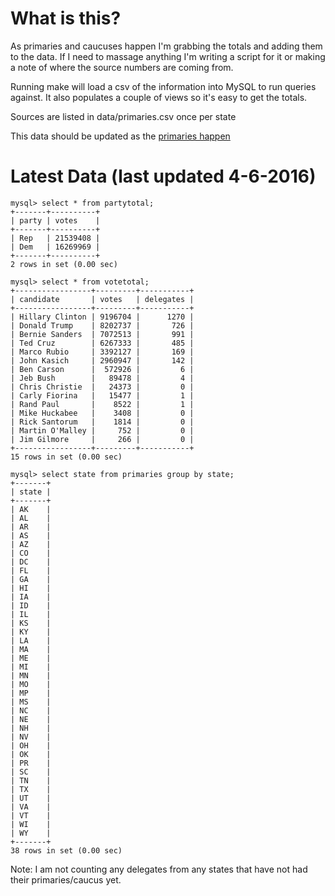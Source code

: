 What is this?
=======================================

As primaries and caucuses happen I'm grabbing the totals and adding them
to the data. If I need to massage anything I'm writing a script for it
or making a note of where the source numbers are coming from. 

Running make will load a csv of the information into MySQL to run
queries against. It also populates a couple of views so it's easy to
get the totals. 

Sources are listed in data/primaries.csv once per state

This data should be updated as the [primaries happen](http://www.uspresidentialelectionnews.com/2016-presidential-primary-schedule-calendar/)

Latest Data (last updated 4-6-2016)
======================================

```
mysql> select * from partytotal;
+-------+----------+
| party | votes    |
+-------+----------+
| Rep   | 21539408 |
| Dem   | 16269969 |
+-------+----------+
2 rows in set (0.00 sec)

mysql> select * from votetotal;
+-----------------+---------+-----------+
| candidate       | votes   | delegates |
+-----------------+---------+-----------+
| Hillary Clinton | 9196704 |      1270 |
| Donald Trump    | 8202737 |       726 |
| Bernie Sanders  | 7072513 |       991 |
| Ted Cruz        | 6267333 |       485 |
| Marco Rubio     | 3392127 |       169 |
| John Kasich     | 2960947 |       142 |
| Ben Carson      |  572926 |         6 |
| Jeb Bush        |   89478 |         4 |
| Chris Christie  |   24373 |         0 |
| Carly Fiorina   |   15477 |         1 |
| Rand Paul       |    8522 |         1 |
| Mike Huckabee   |    3408 |         0 |
| Rick Santorum   |    1814 |         0 |
| Martin O'Malley |     752 |         0 |
| Jim Gilmore     |     266 |         0 |
+-----------------+---------+-----------+
15 rows in set (0.00 sec)

mysql> select state from primaries group by state;
+-------+
| state |
+-------+
| AK    |
| AL    |
| AR    |
| AS    |
| AZ    |
| CO    |
| DC    |
| FL    |
| GA    |
| HI    |
| IA    |
| ID    |
| IL    |
| KS    |
| KY    |
| LA    |
| MA    |
| ME    |
| MI    |
| MN    |
| MO    |
| MP    |
| MS    |
| NC    |
| NE    |
| NH    |
| NV    |
| OH    |
| OK    |
| PR    |
| SC    |
| TN    |
| TX    |
| UT    |
| VA    |
| VT    |
| WI    |
| WY    |
+-------+
38 rows in set (0.00 sec)
```

Note: I am not counting any delegates from any states that have not had 
their primaries/caucus yet.
